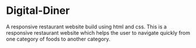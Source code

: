 # Digital-Diner
A responsive restaurant website build using html and css. 
This is a responsive restaurant website which helps the user to navigate quickly from one category of foods to another category.
